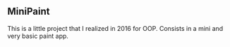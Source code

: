 ## MiniPaint
This is a little project that I realized in 2016 for OOP. Consists in a mini and very basic paint app.

